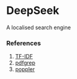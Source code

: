 # DeepSeek

A localised search engine


### References
1. [TF-IDF](https://en.wikipedia.org/wiki/Tf–idf)
2. [pdfgrep](https://pdfgrep.org/)
3. [poppler]()
